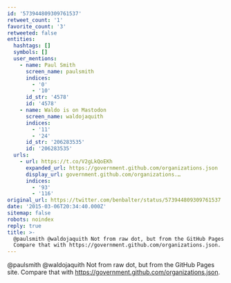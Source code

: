 ```yaml
---
id: '573944809309761537'
retweet_count: '1'
favorite_count: '3'
retweeted: false
entities:
  hashtags: []
  symbols: []
  user_mentions:
    - name: Paul Smith
      screen_name: paulsmith
      indices:
        - '0'
        - '10'
      id_str: '4578'
      id: '4578'
    - name: Waldo is on Mastodon
      screen_name: waldojaquith
      indices:
        - '11'
        - '24'
      id_str: '206283535'
      id: '206283535'
  urls:
    - url: https://t.co/V2gLkQoEKh
      expanded_url: https://government.github.com/organizations.json
      display_url: government.github.com/organizations.…
      indices:
        - '93'
        - '116'
original_url: https://twitter.com/benbalter/status/573944809309761537
date: '2015-03-06T20:34:40.000Z'
sitemap: false
robots: noindex
reply: true
title: >-
  @paulsmith @waldojaquith Not from raw dot, but from the GitHub Pages site.
  Compare that with https://government.github.com/organizations.json.
---
```


@paulsmith @waldojaquith Not from raw dot, but from the GitHub Pages site. Compare that with https://government.github.com/organizations.json.